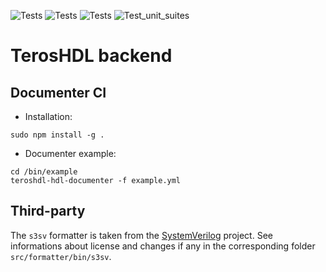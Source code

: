 ![Tests](https://github.com/TerosTechnology/colibri/workflows/Linux/badge.svg?event=push)
![Tests](https://github.com/TerosTechnology/colibri/workflows/Macos/badge.svg?event=push)
![Tests](https://github.com/TerosTechnology/colibri/workflows/Windows/badge.svg?event=push)
![Test_unit_suites](https://github.com/TerosTechnology/colibri/workflows/Test_unit_suites/badge.svg?event=push)


# TerosHDL backend

## Documenter CI

- Installation:

```
sudo npm install -g .
```

- Documenter example:

```
cd /bin/example
teroshdl-hdl-documenter -f example.yml
```



## Third-party

The `s3sv` formatter is taken from the [SystemVerilog](https://www.github.com/TheClams/SystemVerilog) project. 
See informations about license and changes if any in the corresponding folder `src/formatter/bin/s3sv`.


